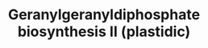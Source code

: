 ---
authors:
- Anwesha
- Eweitz
description: Developed by Gramene.org  Source:[http://plantreactome.gramene.org/ Plant
  Reactome].
last-edited: 2021-05-26
organisms:
- Oryza sativa
redirect_from:
- /index.php/Pathway:WP2976
- /instance/WP2976
schema-jsonld:
- '@context': https://schema.org/
  '@id': https://wikipathways.github.io/pathways/WP2976.html
  '@type': Dataset
  creator:
    '@type': Organization
    name: WikiPathways
  description: Developed by Gramene.org  Source:[http://plantreactome.gramene.org/
    Plant Reactome].
  keywords:
  - (2E,6E)-farnesyl
  - dimethylallyltranstransferase
  - DMAPP
  - diphosphate synthase
  - FAPP
  - diphosphate
  - 1-carboxyvinyltransferase
  - IPPP
  - GPP
  - PPi
  - geranylgeranyl
  - 3-phosphoshikimate
  license: CC0
  name: Geranylgeranyldiphosphate biosynthesis II (plastidic)
seo: CreativeWork
title: Geranylgeranyldiphosphate biosynthesis II (plastidic)
wpid: WP2976
---
